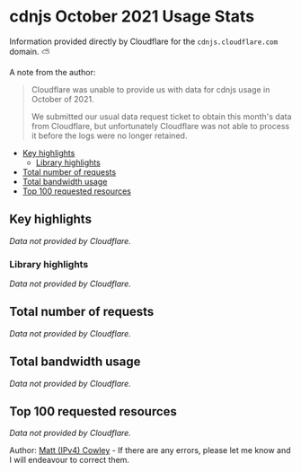 # cdnjs October 2021 Usage Stats

Information provided directly by Cloudflare for the `cdnjs.cloudflare.com` domain. ⛅️

A note from the author:

> Cloudflare was unable to provide us with data for cdnjs usage in October of 2021.
> 
> We submitted our usual data request ticket to obtain this month's data from Cloudflare, but unfortunately Cloudflare
>  was not able to process it before the logs were no longer retained.

- [Key highlights](#key-highlights)
  - [Library highlights](#library-highlights)
- [Total number of requests](#total-number-of-requests)
- [Total bandwidth usage](#total-bandwidth-usage)
- [Top 100 requested resources](#top-100-requested-resources)

## Key highlights

_Data not provided by Cloudflare._

### Library highlights

_Data not provided by Cloudflare._

## Total number of requests

_Data not provided by Cloudflare._

## Total bandwidth usage

_Data not provided by Cloudflare._

## Top 100 requested resources

_Data not provided by Cloudflare._

Author: [Matt (IPv4) Cowley](https://mattcowley.co.uk) - If there are any errors, please let me know and I will
 endeavour to correct them.

